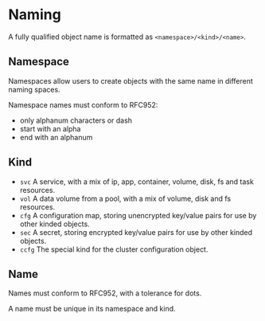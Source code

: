# Naming

A fully qualified object name is formatted as ``<namespace>/<kind>/<name>``.

## Namespace

Namespaces allow users to create objects with the same name in different naming spaces.

Namespace names must conform to RFC952:

* only alphanum characters or dash
* start with an alpha
* end with an alphanum

## Kind

* ``svc``
  A service, with a mix of ip, app, container, volume, disk, fs and task resources.
* ``vol``
  A data volume from a pool, with a mix of volume, disk and fs resources.
* ``cfg``
  A configuration map, storing unencrypted key/value pairs for use by other kinded objects.
* ``sec``
  A secret, storing encrypted key/value pairs for use by other kinded objects.
* ``ccfg``
  The special kind for the cluster configuration object.

## Name

Names must conform to RFC952, with a tolerance for dots.

A name must be unique in its namespace and kind.

